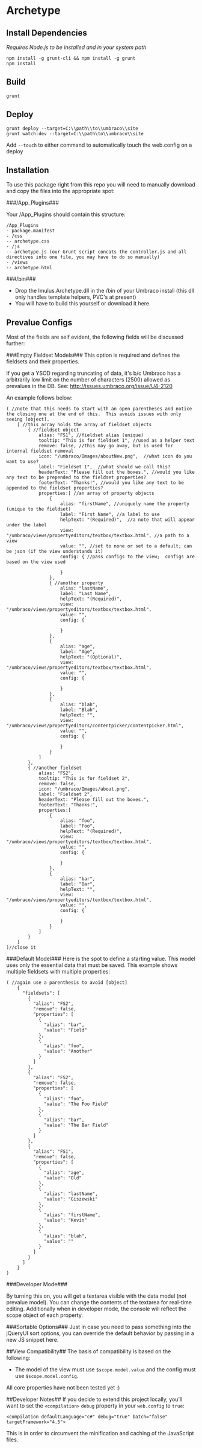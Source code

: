 Archetype
=========

## Install Dependencies ##
*Requires Node.js to be installed and in your system path*

    npm install -g grunt-cli && npm install -g grunt
    npm install

## Build ##
    grunt


## Deploy ##
    grunt deploy --target=C:\\path\\to\\umbraco\\site
    grunt watch:dev --target=C:\\path\to\\umbraco\\site

Add `--touch` to either command to automatically touch the web.config on a deploy

## Installation ##

To use this package right from this repo you will need to manually download and copy the files into the appropriate spot:

###/App_Plugins###

Your /App_Plugins should contain this structure:

    /App_Plugins
    - package.manifest
    - /css
    -- archetype.css
    - /js
    -- archetype.js (our Grunt script concats the controller.js and all directives into one file, you may have to do so manually)
    - /views
    -- archetype.html

###/bin###
- Drop the Imulus.Archetype.dll in the /bin of your Umbraco install (this dll only handles template helpers, PVC's at present)
- You will have to build this yourself or download it here.

## Prevalue Configs ##

Most of the fields are self evident, the following fields will be discussed further:

###Empty Fieldset Models###
This option is required and defines the fieldsets and their properties.  

If you get a YSOD regarding truncating of data, it's b/c Umbraco has a arbitrarily low limit on the number of characters (2500) allowed as prevalues in the DB.
See: http://issues.umbraco.org/issue/U4-2120

An example follows below:
    
    ( //note that this needs to start with an open parentheses and notice the closing one at the end of this.  This avoids issues with only seeing [object].
        [ //this array holds the array of fieldset objects
            { //fieldset object
                alias: "FS1", //fieldset alias (unique)
                tooltip: "This is for fieldset 1", //used as a helper text
                remove: false, //this may go away, but is used for internal fieldset removal
                icon: "/umbraco/Images/aboutNew.png",  //what icon do you want to use?
                label: "Fieldset 1",  //what should we call this?
                headerText: "Please fill out the boxes.", //would you like any text to be prepended to the fieldset properties?
                footerText: "Thanks!", //would you like any text to be appended to the fieldset properties?
                properties:[ //an array of property objects
                    { 
                        alias: "firstName", //uniquely name the property (unique to the fieldset)
                        label: "First Name", //a label to use
                        helpText: "(Required)",  //a note that will appear under the label
                        view: "/umbraco/views/propertyeditors/textbox/textbox.html", //a path to a view
                        value: "", //set to none or set to a default; can be json (if the view understands it)
                        config: { //pass configs to the view;  configs are based on the view used
                            
                        } 
                    },
                    { //another property
                        alias: "lastName",
                        label: "Last Name",
                        helpText: "(Required)",
                        view: "/umbraco/views/propertyeditors/textbox/textbox.html", 
                        value: "", 
                        config: {
                            
                        } 
                    },
                    { 
                        alias: "age",
                        label: "Age",
                        helpText: "(Optional)",
                        view: "/umbraco/views/propertyeditors/textbox/textbox.html", 
                        value: "", 
                        config: {
                            
                        } 
                    },
                    { 
                        alias: "blah",
                        label: "Blah",
                        helpText: "",
                        view: "/umbraco/views/propertyeditors/contentpicker/contentpicker.html", 
                        value: "", 
                        config: {
                        
                        } 
                    }    
                ]
            },
            { //another fieldset
                alias: "FS2",
                tooltip: "This is for fieldset 2",
                remove: false, 
                icon: "/umbraco/Images/about.png",
                label: "Fieldset 2",
                headerText: "Please fill out the boxes.",
                footerText: "Thanks!",
                properties:[
                    { 
                        alias: "foo",
                        label: "Foo",
                        helpText: "(Required)",
                        view: "/umbraco/views/propertyeditors/textbox/textbox.html", 
                        value: "", 
                        config: {
                            
                        } 
                    },
                    { 
                        alias: "bar",
                        label: "Bar",
                        helpText: "",
                        view: "/umbraco/views/propertyeditors/textbox/textbox.html", 
                        value: "", 
                        config: {
                        
                        } 
                    }    
                ]
            }
        ]
    )//close it
    
###Default Model###
Here is the spot to define a starting value.  This model uses only the essential data that must be saved.  This example shows multiple fieldsets with multiple properties:
    
    ( //again use a parenthesis to avoid [object]
        {
          "fieldsets": [
            {
              "alias": "FS2",
              "remove": false,
              "properties": [
                {
                  "alias": "bar",
                  "value": "Field"
                },
                {
                  "alias": "foo",
                  "value": "Another"
                }
              ]
            },
            {
              "alias": "FS2",
              "remove": false,
              "properties": [
                {
                  "alias": "foo",
                  "value": "The Foo Field"
                },
                {
                  "alias": "bar",
                  "value": "The Bar Field"
                }
              ]
            },
            {
              "alias": "FS1",
              "remove": false,
              "properties": [
                {
                  "alias": "age",
                  "value": "Old"
                },
                {
                  "alias": "lastName",
                  "value": "Giszewski"
                },
                {
                  "alias": "firstName",
                  "value": "Kevin"
                },
                {
                  "alias": "blah",
                  "value": ""
                }
              ]
            }
          ]
        }
    )
    
###Developer Mode###

By turning this on, you will get a textarea visible with the data model (not prevalue model).  You can change the contents of the textarea for real-time editing.  Additionally when in developer mode, the console will reflect the scope object of each property.

###Sortable Options###
Just in case you need to pass something into the jQueryUI sort options, you can override the default behavior by passing in a new JS snippet here.

##View Compatibility##
The basis of compatibility is based on the following:

- The model of the view must use `$scope.model.value` and the config must use `$scope.model.config`.

All core properties have not been tested yet :)

##Developer Notes##
If you decide to extend this project locally, you'll want to set the `<compilation>` `debug` property in your `web.config` to `true`:

    <compilation defaultLanguage="c#" debug="true" batch="false" targetFramework="4.5">

This is in order to circumvent the minification and caching of the JavaScript files.
